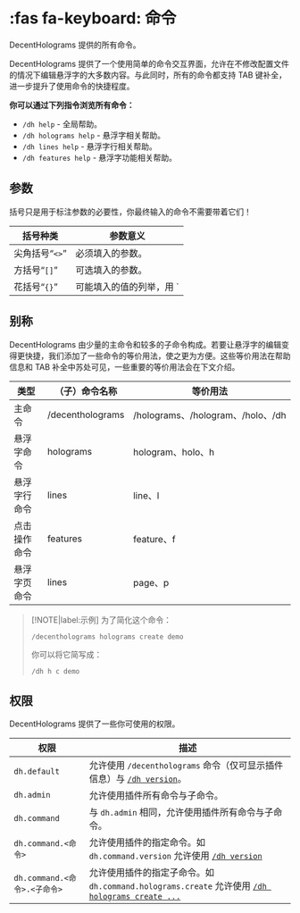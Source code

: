 # :fas fa-keyboard: 命令
DecentHolograms 提供的所有命令。

DecentHolograms 提供了一个使用简单的命令交互界面，允许在不修改配置文件的情况下编辑悬浮字的大多数内容。与此同时，所有的命令都支持 TAB 键补全，进一步提升了使用命令的快捷程度。

**你可以通过下列指令浏览所有命令：**

* `/dh help` - 全局帮助。
* `/dh holograms help` - 悬浮字相关帮助。
* `/dh lines help` - 悬浮字行相关帮助。
* `/dh features help` - 悬浮字功能相关帮助。

## 参数
括号只是用于标注参数的必要性，你最终输入的命令不需要带着它们！

|括号种类|参数意义|
|---|---|
|尖角括号“`<>`”|必须填入的参数。|
|方括号“`[]`”|可选填入的参数。|
|花括号“`{}`”|可能填入的值的列举，用 `|` 分隔。|

## 别称

DecentHolograms 由少量的主命令和较多的子命令构成。若要让悬浮字的编辑变得更快捷，我们添加了一些命令的等价用法，使之更为方便。这些等价用法在帮助信息和 TAB 补全中苏处可见，一些重要的等价用法会在下文介绍。

|类型|（子）命令名称|等价用法|
|---|---|---|
|主命令|/decentholograms|/holograms、/hologram、/holo、/dh|
|悬浮字命令|holograms|hologram、holo、h|
|悬浮字行命令|lines|line、l|
|点击操作命令|features|feature、f|
|悬浮字页命令|lines|page、p|

> [!NOTE|label:示例]
> 为了简化这个命令：
> ```
> /decentholograms holograms create demo
> ```
> 你可以将它简写成：
> ```
> /dh h c demo
> ```

## 权限

DecentHolograms 提供了一些你可使用的权限。

|权限|描述|
|---|---|
|`dh.default`|允许使用 `/decentholograms` 命令（仅可显示插件信息）与 [`/dh version`](general.commands.general.md#dh-version)。|
|`dh.admin`|允许使用插件所有命令与子命令。|
|`dh.command`|与 `dh.admin` 相同，允许使用插件所有命令与子命令。|
|`dh.command.<命令>`|允许使用插件的指定命令。如 `dh.command.version` 允许使用 [`/dh version`](general.commands.general.md#dh-version)|
|`dh.command.<命令>.<子命令>`|允许使用插件的指定子命令。如 `dh.command.holograms.create` 允许使用 [`/dh holograms create ...`](general.commands.hologram.md#dh-h-create-名称--l世界名称xyz-内容)|